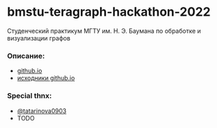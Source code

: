# bmstu-teragraph-hackathon-2022
Студенческий практикум МГТУ им. Н. Э. Баумана по обработке и визуализации графов

### Описание:
- [github.io](https://alexbmstu.github.io/2022/)
- [исходники github.io](https://github.com/alexbmstu/2022)

### Special thnx:
- [@tatarinova0903](https://github.com/tatarinova0903)
- TODO
